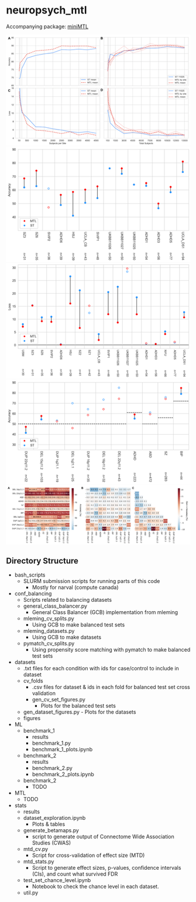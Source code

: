 # neuropsych_mtl

Accompanying package: [miniMTL](https://github.com/harveyaa/miniMTL)

![image](/MTL/results_paper/figures/UKBB_fig_colour.png)
![image](/MTL/results_paper/sex/figures/st_vs_mtl.png)
![image](/MTL/results_paper/age/figures/st_vs_mtl.png)
![image](/MTL/results_paper/mtl/figures/st_vs_mtl_chance_level.png)
![image](/MTL/results_paper/figures/task_rel.png)

## Directory Structure
- bash_scripts
    - SLURM submission scripts for running parts of this code 
        - Mostly for narval (compute canada) 
- conf_balancing
    - Scripts related to balancing datasets
    - general_class_balancer.py
        - General Class Balancer (GCB) implementation from mleming
    - mleming_cv_splits.py
        - Using GCB to make balanced test sets
    - mleming_datasets.py
        - Using GCB to make datasets
    - pymatch_cv_splits.py
        - Using propensity score matching with pymatch to make balanced test sets
- datasets
    - .txt files for each condition with ids for case/control to include in dataset
    - cv_folds
        - .csv files for dataset & ids in each fold for balanced test set cross validation
        - gen_cv_set_figures.py
            - Plots for the balanced test sets
    - gen_dataset_figures.py
            - Plots for the datasets 
    - figures
- ML
    - benchmark_1
        - results
        - benchmark_1.py
        - benchmark_1_plots.ipynb
    - benchmark_2
        - results
        - benchmark_2.py
        - benchmark_2_plots.ipynb
    - benchmark_2
        - TODO
- MTL
    - TODO
- stats
    - results
    - dataset_exploration.ipynb
        - Plots & tables
    - generate_betamaps.py
        - script to generate output of Connectome Wide Association Studies (CWAS)
    - mtd_cv.py
        - Script for cross-validation of effect size (MTD)
    - mtd_stats.py
        - Script to generate effect sizes, p-values, confidence intervals (CIs), and count what survived FDR
    - test_set_chance_level.ipynb
        - Notebook to check the chance level in each dataset.
    - util.py

